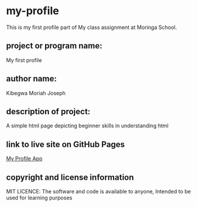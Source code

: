 # my-profile
This is my first profile part of My class assignment at Moringa School.

<h2>project or program name:</h2>
<p> My first profile</p>

<h2>author name:</h2>
<p>Kibegwa Moriah Joseph</p>

<h2>description of project:</h2>
<p>A simple html page depicting beginner skills in understanding html</p>

<h2>link to live site on GitHub Pages</h2>
<a href="https://kibegwamoriah.github.io/my-profile/">My Profile App</a>

<h2>copyright and license information</h2>
<p>MIT LICENCE: The software and code is available to anyone, Intended to be used for learning purposes </p>
